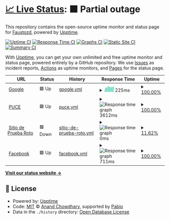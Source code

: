 # [📈 Live Status](https://Faustozd.github.io/Taller2GHA1): <!--live status--> **🟧 Partial outage**

This repository contains the open-source uptime monitor and status page for [Faustozd](https://Faustozd.github.io/Taller2GHA1), powered by [Upptime](https://github.com/upptime/upptime).

[![Uptime CI](https://github.com/Faustozd/Taller2GHA1/workflows/Uptime%20CI/badge.svg)](https://github.com/Faustozd/Taller2GHA1/actions?query=workflow%3A%22Uptime+CI%22)
[![Response Time CI](https://github.com/Faustozd/Taller2GHA1/workflows/Response%20Time%20CI/badge.svg)](https://github.com/Faustozd/Taller2GHA1/actions?query=workflow%3A%22Response+Time+CI%22)
[![Graphs CI](https://github.com/Faustozd/Taller2GHA1/workflows/Graphs%20CI/badge.svg)](https://github.com/Faustozd/Taller2GHA1/actions?query=workflow%3A%22Graphs+CI%22)
[![Static Site CI](https://github.com/Faustozd/Taller2GHA1/workflows/Static%20Site%20CI/badge.svg)](https://github.com/Faustozd/Taller2GHA1/actions?query=workflow%3A%22Static+Site+CI%22)
[![Summary CI](https://github.com/Faustozd/Taller2GHA1/workflows/Summary%20CI/badge.svg)](https://github.com/Faustozd/Taller2GHA1/actions?query=workflow%3A%22Summary+CI%22)

With [Upptime](https://upptime.js.org), you can get your own unlimited and free uptime monitor and status page, powered entirely by a GitHub repository. We use [Issues](https://github.com/Faustozd/Taller2GHA1/issues) as incident reports, [Actions](https://github.com/Faustozd/Taller2GHA1/actions) as uptime monitors, and [Pages](https://Faustozd.github.io/Taller2GHA1) for the status page.

<!--start: status pages-->
<!-- This summary is generated by Upptime (https://github.com/upptime/upptime) -->
<!-- Do not edit this manually, your changes will be overwritten -->
<!-- prettier-ignore -->
| URL | Status | History | Response Time | Uptime |
| --- | ------ | ------- | ------------- | ------ |
| <img alt="" src="https://icons.duckduckgo.com/ip3/www.google.com.ico" height="13"> [Google](https://www.google.com) | 🟩 Up | [google.yml](https://github.com/Faustozd/Taller2GHA2/commits/HEAD/history/google.yml) | <details><summary><img alt="Response time graph" src="./graphs/google/response-time-week.png" height="20"> 225ms</summary><br><a href="https://Faustozd.github.io/Taller2GHA1/history/google"><img alt="Response time 225" src="https://img.shields.io/endpoint?url=https%3A%2F%2Fraw.githubusercontent.com%2FFaustozd%2FTaller2GHA2%2FHEAD%2Fapi%2Fgoogle%2Fresponse-time.json"></a><br><a href="https://Faustozd.github.io/Taller2GHA1/history/google"><img alt="24-hour response time 225" src="https://img.shields.io/endpoint?url=https%3A%2F%2Fraw.githubusercontent.com%2FFaustozd%2FTaller2GHA2%2FHEAD%2Fapi%2Fgoogle%2Fresponse-time-day.json"></a><br><a href="https://Faustozd.github.io/Taller2GHA1/history/google"><img alt="7-day response time 225" src="https://img.shields.io/endpoint?url=https%3A%2F%2Fraw.githubusercontent.com%2FFaustozd%2FTaller2GHA2%2FHEAD%2Fapi%2Fgoogle%2Fresponse-time-week.json"></a><br><a href="https://Faustozd.github.io/Taller2GHA1/history/google"><img alt="30-day response time 225" src="https://img.shields.io/endpoint?url=https%3A%2F%2Fraw.githubusercontent.com%2FFaustozd%2FTaller2GHA2%2FHEAD%2Fapi%2Fgoogle%2Fresponse-time-month.json"></a><br><a href="https://Faustozd.github.io/Taller2GHA1/history/google"><img alt="1-year response time 225" src="https://img.shields.io/endpoint?url=https%3A%2F%2Fraw.githubusercontent.com%2FFaustozd%2FTaller2GHA2%2FHEAD%2Fapi%2Fgoogle%2Fresponse-time-year.json"></a></details> | <details><summary><a href="https://Faustozd.github.io/Taller2GHA1/history/google">100.00%</a></summary><a href="https://Faustozd.github.io/Taller2GHA1/history/google"><img alt="All-time uptime 100.00%" src="https://img.shields.io/endpoint?url=https%3A%2F%2Fraw.githubusercontent.com%2FFaustozd%2FTaller2GHA2%2FHEAD%2Fapi%2Fgoogle%2Fuptime.json"></a><br><a href="https://Faustozd.github.io/Taller2GHA1/history/google"><img alt="24-hour uptime 100.00%" src="https://img.shields.io/endpoint?url=https%3A%2F%2Fraw.githubusercontent.com%2FFaustozd%2FTaller2GHA2%2FHEAD%2Fapi%2Fgoogle%2Fuptime-day.json"></a><br><a href="https://Faustozd.github.io/Taller2GHA1/history/google"><img alt="7-day uptime 100.00%" src="https://img.shields.io/endpoint?url=https%3A%2F%2Fraw.githubusercontent.com%2FFaustozd%2FTaller2GHA2%2FHEAD%2Fapi%2Fgoogle%2Fuptime-week.json"></a><br><a href="https://Faustozd.github.io/Taller2GHA1/history/google"><img alt="30-day uptime 100.00%" src="https://img.shields.io/endpoint?url=https%3A%2F%2Fraw.githubusercontent.com%2FFaustozd%2FTaller2GHA2%2FHEAD%2Fapi%2Fgoogle%2Fuptime-month.json"></a><br><a href="https://Faustozd.github.io/Taller2GHA1/history/google"><img alt="1-year uptime 100.00%" src="https://img.shields.io/endpoint?url=https%3A%2F%2Fraw.githubusercontent.com%2FFaustozd%2FTaller2GHA2%2FHEAD%2Fapi%2Fgoogle%2Fuptime-year.json"></a></details>
| <img alt="" src="https://icons.duckduckgo.com/ip3/www.puce.edu.ec.ico" height="13"> [PUCE](https://www.puce.edu.ec) | 🟩 Up | [puce.yml](https://github.com/Faustozd/Taller2GHA2/commits/HEAD/history/puce.yml) | <details><summary><img alt="Response time graph" src="./graphs/puce/response-time-week.png" height="20"> 3612ms</summary><br><a href="https://Faustozd.github.io/Taller2GHA1/history/puce"><img alt="Response time 3612" src="https://img.shields.io/endpoint?url=https%3A%2F%2Fraw.githubusercontent.com%2FFaustozd%2FTaller2GHA2%2FHEAD%2Fapi%2Fpuce%2Fresponse-time.json"></a><br><a href="https://Faustozd.github.io/Taller2GHA1/history/puce"><img alt="24-hour response time 3612" src="https://img.shields.io/endpoint?url=https%3A%2F%2Fraw.githubusercontent.com%2FFaustozd%2FTaller2GHA2%2FHEAD%2Fapi%2Fpuce%2Fresponse-time-day.json"></a><br><a href="https://Faustozd.github.io/Taller2GHA1/history/puce"><img alt="7-day response time 3612" src="https://img.shields.io/endpoint?url=https%3A%2F%2Fraw.githubusercontent.com%2FFaustozd%2FTaller2GHA2%2FHEAD%2Fapi%2Fpuce%2Fresponse-time-week.json"></a><br><a href="https://Faustozd.github.io/Taller2GHA1/history/puce"><img alt="30-day response time 3612" src="https://img.shields.io/endpoint?url=https%3A%2F%2Fraw.githubusercontent.com%2FFaustozd%2FTaller2GHA2%2FHEAD%2Fapi%2Fpuce%2Fresponse-time-month.json"></a><br><a href="https://Faustozd.github.io/Taller2GHA1/history/puce"><img alt="1-year response time 3612" src="https://img.shields.io/endpoint?url=https%3A%2F%2Fraw.githubusercontent.com%2FFaustozd%2FTaller2GHA2%2FHEAD%2Fapi%2Fpuce%2Fresponse-time-year.json"></a></details> | <details><summary><a href="https://Faustozd.github.io/Taller2GHA1/history/puce">100.00%</a></summary><a href="https://Faustozd.github.io/Taller2GHA1/history/puce"><img alt="All-time uptime 100.00%" src="https://img.shields.io/endpoint?url=https%3A%2F%2Fraw.githubusercontent.com%2FFaustozd%2FTaller2GHA2%2FHEAD%2Fapi%2Fpuce%2Fuptime.json"></a><br><a href="https://Faustozd.github.io/Taller2GHA1/history/puce"><img alt="24-hour uptime 100.00%" src="https://img.shields.io/endpoint?url=https%3A%2F%2Fraw.githubusercontent.com%2FFaustozd%2FTaller2GHA2%2FHEAD%2Fapi%2Fpuce%2Fuptime-day.json"></a><br><a href="https://Faustozd.github.io/Taller2GHA1/history/puce"><img alt="7-day uptime 100.00%" src="https://img.shields.io/endpoint?url=https%3A%2F%2Fraw.githubusercontent.com%2FFaustozd%2FTaller2GHA2%2FHEAD%2Fapi%2Fpuce%2Fuptime-week.json"></a><br><a href="https://Faustozd.github.io/Taller2GHA1/history/puce"><img alt="30-day uptime 100.00%" src="https://img.shields.io/endpoint?url=https%3A%2F%2Fraw.githubusercontent.com%2FFaustozd%2FTaller2GHA2%2FHEAD%2Fapi%2Fpuce%2Fuptime-month.json"></a><br><a href="https://Faustozd.github.io/Taller2GHA1/history/puce"><img alt="1-year uptime 100.00%" src="https://img.shields.io/endpoint?url=https%3A%2F%2Fraw.githubusercontent.com%2FFaustozd%2FTaller2GHA2%2FHEAD%2Fapi%2Fpuce%2Fuptime-year.json"></a></details>
| <img alt="" src="https://icons.duckduckgo.com/ip3/sitio-que-no-existe.abc.ico" height="13"> [Sitio de Prueba Roto](https://sitio-que-no-existe.abc) | 🟥 Down | [sitio-de-prueba-roto.yml](https://github.com/Faustozd/Taller2GHA2/commits/HEAD/history/sitio-de-prueba-roto.yml) | <details><summary><img alt="Response time graph" src="./graphs/sitio-de-prueba-roto/response-time-week.png" height="20"> 0ms</summary><br><a href="https://Faustozd.github.io/Taller2GHA1/history/sitio-de-prueba-roto"><img alt="Response time 0" src="https://img.shields.io/endpoint?url=https%3A%2F%2Fraw.githubusercontent.com%2FFaustozd%2FTaller2GHA2%2FHEAD%2Fapi%2Fsitio-de-prueba-roto%2Fresponse-time.json"></a><br><a href="https://Faustozd.github.io/Taller2GHA1/history/sitio-de-prueba-roto"><img alt="24-hour response time 0" src="https://img.shields.io/endpoint?url=https%3A%2F%2Fraw.githubusercontent.com%2FFaustozd%2FTaller2GHA2%2FHEAD%2Fapi%2Fsitio-de-prueba-roto%2Fresponse-time-day.json"></a><br><a href="https://Faustozd.github.io/Taller2GHA1/history/sitio-de-prueba-roto"><img alt="7-day response time 0" src="https://img.shields.io/endpoint?url=https%3A%2F%2Fraw.githubusercontent.com%2FFaustozd%2FTaller2GHA2%2FHEAD%2Fapi%2Fsitio-de-prueba-roto%2Fresponse-time-week.json"></a><br><a href="https://Faustozd.github.io/Taller2GHA1/history/sitio-de-prueba-roto"><img alt="30-day response time 0" src="https://img.shields.io/endpoint?url=https%3A%2F%2Fraw.githubusercontent.com%2FFaustozd%2FTaller2GHA2%2FHEAD%2Fapi%2Fsitio-de-prueba-roto%2Fresponse-time-month.json"></a><br><a href="https://Faustozd.github.io/Taller2GHA1/history/sitio-de-prueba-roto"><img alt="1-year response time 0" src="https://img.shields.io/endpoint?url=https%3A%2F%2Fraw.githubusercontent.com%2FFaustozd%2FTaller2GHA2%2FHEAD%2Fapi%2Fsitio-de-prueba-roto%2Fresponse-time-year.json"></a></details> | <details><summary><a href="https://Faustozd.github.io/Taller2GHA1/history/sitio-de-prueba-roto">11.62%</a></summary><a href="https://Faustozd.github.io/Taller2GHA1/history/sitio-de-prueba-roto"><img alt="All-time uptime 11.62%" src="https://img.shields.io/endpoint?url=https%3A%2F%2Fraw.githubusercontent.com%2FFaustozd%2FTaller2GHA2%2FHEAD%2Fapi%2Fsitio-de-prueba-roto%2Fuptime.json"></a><br><a href="https://Faustozd.github.io/Taller2GHA1/history/sitio-de-prueba-roto"><img alt="24-hour uptime 11.62%" src="https://img.shields.io/endpoint?url=https%3A%2F%2Fraw.githubusercontent.com%2FFaustozd%2FTaller2GHA2%2FHEAD%2Fapi%2Fsitio-de-prueba-roto%2Fuptime-day.json"></a><br><a href="https://Faustozd.github.io/Taller2GHA1/history/sitio-de-prueba-roto"><img alt="7-day uptime 11.62%" src="https://img.shields.io/endpoint?url=https%3A%2F%2Fraw.githubusercontent.com%2FFaustozd%2FTaller2GHA2%2FHEAD%2Fapi%2Fsitio-de-prueba-roto%2Fuptime-week.json"></a><br><a href="https://Faustozd.github.io/Taller2GHA1/history/sitio-de-prueba-roto"><img alt="30-day uptime 11.62%" src="https://img.shields.io/endpoint?url=https%3A%2F%2Fraw.githubusercontent.com%2FFaustozd%2FTaller2GHA2%2FHEAD%2Fapi%2Fsitio-de-prueba-roto%2Fuptime-month.json"></a><br><a href="https://Faustozd.github.io/Taller2GHA1/history/sitio-de-prueba-roto"><img alt="1-year uptime 11.62%" src="https://img.shields.io/endpoint?url=https%3A%2F%2Fraw.githubusercontent.com%2FFaustozd%2FTaller2GHA2%2FHEAD%2Fapi%2Fsitio-de-prueba-roto%2Fuptime-year.json"></a></details>
| <img alt="" src="https://icons.duckduckgo.com/ip3/facebook.com.ico" height="13"> [Facebook](https://facebook.com) | 🟩 Up | [facebook.yml](https://github.com/Faustozd/Taller2GHA2/commits/HEAD/history/facebook.yml) | <details><summary><img alt="Response time graph" src="./graphs/facebook/response-time-week.png" height="20"> 711ms</summary><br><a href="https://Faustozd.github.io/Taller2GHA1/history/facebook"><img alt="Response time 711" src="https://img.shields.io/endpoint?url=https%3A%2F%2Fraw.githubusercontent.com%2FFaustozd%2FTaller2GHA2%2FHEAD%2Fapi%2Ffacebook%2Fresponse-time.json"></a><br><a href="https://Faustozd.github.io/Taller2GHA1/history/facebook"><img alt="24-hour response time 711" src="https://img.shields.io/endpoint?url=https%3A%2F%2Fraw.githubusercontent.com%2FFaustozd%2FTaller2GHA2%2FHEAD%2Fapi%2Ffacebook%2Fresponse-time-day.json"></a><br><a href="https://Faustozd.github.io/Taller2GHA1/history/facebook"><img alt="7-day response time 711" src="https://img.shields.io/endpoint?url=https%3A%2F%2Fraw.githubusercontent.com%2FFaustozd%2FTaller2GHA2%2FHEAD%2Fapi%2Ffacebook%2Fresponse-time-week.json"></a><br><a href="https://Faustozd.github.io/Taller2GHA1/history/facebook"><img alt="30-day response time 711" src="https://img.shields.io/endpoint?url=https%3A%2F%2Fraw.githubusercontent.com%2FFaustozd%2FTaller2GHA2%2FHEAD%2Fapi%2Ffacebook%2Fresponse-time-month.json"></a><br><a href="https://Faustozd.github.io/Taller2GHA1/history/facebook"><img alt="1-year response time 711" src="https://img.shields.io/endpoint?url=https%3A%2F%2Fraw.githubusercontent.com%2FFaustozd%2FTaller2GHA2%2FHEAD%2Fapi%2Ffacebook%2Fresponse-time-year.json"></a></details> | <details><summary><a href="https://Faustozd.github.io/Taller2GHA1/history/facebook">100.00%</a></summary><a href="https://Faustozd.github.io/Taller2GHA1/history/facebook"><img alt="All-time uptime 100.00%" src="https://img.shields.io/endpoint?url=https%3A%2F%2Fraw.githubusercontent.com%2FFaustozd%2FTaller2GHA2%2FHEAD%2Fapi%2Ffacebook%2Fuptime.json"></a><br><a href="https://Faustozd.github.io/Taller2GHA1/history/facebook"><img alt="24-hour uptime 100.00%" src="https://img.shields.io/endpoint?url=https%3A%2F%2Fraw.githubusercontent.com%2FFaustozd%2FTaller2GHA2%2FHEAD%2Fapi%2Ffacebook%2Fuptime-day.json"></a><br><a href="https://Faustozd.github.io/Taller2GHA1/history/facebook"><img alt="7-day uptime 100.00%" src="https://img.shields.io/endpoint?url=https%3A%2F%2Fraw.githubusercontent.com%2FFaustozd%2FTaller2GHA2%2FHEAD%2Fapi%2Ffacebook%2Fuptime-week.json"></a><br><a href="https://Faustozd.github.io/Taller2GHA1/history/facebook"><img alt="30-day uptime 100.00%" src="https://img.shields.io/endpoint?url=https%3A%2F%2Fraw.githubusercontent.com%2FFaustozd%2FTaller2GHA2%2FHEAD%2Fapi%2Ffacebook%2Fuptime-month.json"></a><br><a href="https://Faustozd.github.io/Taller2GHA1/history/facebook"><img alt="1-year uptime 100.00%" src="https://img.shields.io/endpoint?url=https%3A%2F%2Fraw.githubusercontent.com%2FFaustozd%2FTaller2GHA2%2FHEAD%2Fapi%2Ffacebook%2Fuptime-year.json"></a></details>

<!--end: status pages-->

[**Visit our status website →**](https://Faustozd.github.io/Taller2GHA1)

## 📄 License

- Powered by: [Upptime](https://github.com/upptime/upptime)
- Code: [MIT](./LICENSE) © [Anand Chowdhary](https://anandchowdhary.com), supported by [Pabio](https://pabio.com)
- Data in the `./history` directory: [Open Database License](https://opendatacommons.org/licenses/odbl/1-0/)

